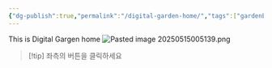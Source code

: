 ```yaml
---
{"dg-publish":true,"permalink":"/digital-garden-home/","tags":["gardenEntry"],"noteIcon":"","created":"2025-05-07T09:21:29.564+09:00","updated":"2025-05-15T00:51:55.790+09:00"}
---
```


This is Digital Gargen home 
![Pasted image 20250515005139.png](/img/user/image/Pasted%20image%2020250515005139.png)

>[!tip] 좌측의 버튼을 클릭하세요
